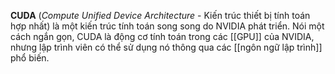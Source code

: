 **CUDA** (_Compute Unified Device Architecture_ - Kiến trúc thiết bị tính toán hợp nhất) là một kiến trúc tính toán song song do NVIDIA phát triển. Nói một cách ngắn gọn, CUDA là động cơ tính toán trong các [[GPU]] của NVIDIA, nhưng lập trình viên có thể sử dụng nó thông qua các [[ngôn ngữ lập trình]] phổ biến.